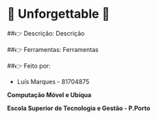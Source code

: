 # :bell: Unforgettable :bell:

##:point_right: Descrição:
Descrição


##:point_right: Ferramentas:
Ferramentas


##:point_right: Feito por:

- Luís Marques - 81704875




**Computação Móvel e Ubíqua**

**Escola Superior de Tecnologia e Gestão - P.Porto**